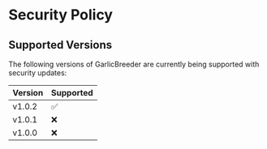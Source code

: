 # Security Policy

## Supported Versions

The following versions of GarlicBreeder are currently being supported with security updates:

| Version | Supported         |
| ------- | ------------------ |
| v1.0.2  | :white_check_mark: |
| v1.0.1  | :x:                |
| v1.0.0  | :x:                |
